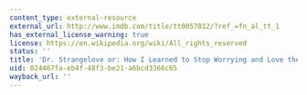 ```yaml
---
content_type: external-resource
external_url: http://www.imdb.com/title/tt0057012/?ref_=fn_al_tt_1
has_external_license_warning: true
license: https://en.wikipedia.org/wiki/All_rights_reserved
status: ''
title: 'Dr. Strangelove or: How I Learned to Stop Worrying and Love the Bomb'
uid: 024467fa-eb4f-48f3-be21-a6bcd3366c65
wayback_url: ''
---
```

